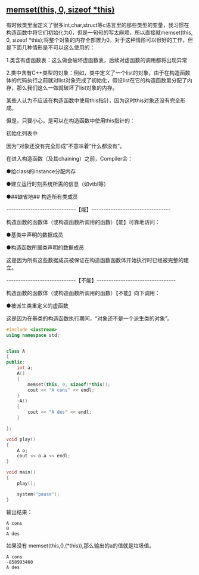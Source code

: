 ## [memset(this, 0, sizeof *this)](https://www.cnblogs.com/renzhuang/articles/6737917.html)
有时候类里面定义了很多int,char,struct等c语言里的那些类型的变量，我习惯在构造函数中将它们初始化为0，但是一句句的写太麻烦，所以直接就memset(this, 0, sizeof *this);将整个对象的内存全部置为0。对于这种情形可以很好的工作，但是下面几种情形是不可以这么使用的：

1.类含有虚函数表：这么做会破坏虚函数表，后续对虚函数的调用都将出现异常

2.类中含有C++类型的对象：例如，类中定义了一个list的对象，由于在构造函数体的代码执行之前就对list对象完成了初始化，假设list在它的构造函数里分配了内存，那么我们这么一做就破坏了list对象的内存。

 

某些人认为不应该在构造函数中使用this指针，因为这时this对象还没有完全形成。

但是，只要小心，是可以在构造函数中使用this指针的：

 

初始化列表中

因为“对象还没有完全形成”不意味着“什么都没有”。

在进入构造函数（及其chaining）之前，Compiler会：

●给class的instance分配内存

●建立运行时刻系统所需的信息（如vtbl等）

●##缺省地## 构造所有类成员

-----------------------------【能】---------------------------------

构造函数的函数体（或构造函数所调用的函数）【能】可靠地访问：

●基类中声明的数据成员

●构造函数所属类声明的数据成员

这是因为所有这些数据成员被保证在构造函数函数体开始执行时已经被完整的建立。

-----------------------------【不能】---------------------------------

构造函数的函数体（或构造函数所调用的函数）【不能】向下调用：

●被派生类重定义的虚函数

这是因为在基类的构造函数执行期间，“对象还不是一个派生类的对象”。
```cpp
#include <iostream>
using namespace std;


class A
{
public:
    int a;
    A()  
    { 
        memset(this, 0, sizeof(*this));
        cout << "A cons" << endl; 
    }
    ~A()  
    {
        cout << "A des" << endl; 
    }

};

void play()
{
    A o;
    cout << o.a << endl;
}

void main()
{
    play();

    system("pause");
}
```
输出结果：
```shell
A cons
0
A des
```
如果没有 memset(this,0,(*this)),那么输出的a的值就是垃圾值。
```shell
A cons
-858993460
A des
```
